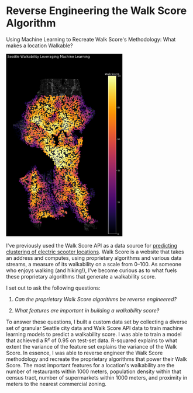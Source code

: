 # Reverse Engineering the Walk Score Algorithm
Using Machine Learning to Recreate Walk Score's Methodology: What makes a location Walkable?

<img src="heatmap.png" height="500" >


I've previously used the Walk Score API as a data source for [predicting clustering of electric scooter locations](https://towardsdatascience.com/a-birds-eye-view-leveraging-machine-learning-to-generate-nests-30dd2136a839). Walk Score is a website that takes an address and computes, using proprietary algorithms and various data streams, a measure of its walkability on a scale from 0–100.
As someone who enjoys walking (and hiking!), I've become curious as to what fuels these proprietary algorithms that generate a walkability score. 

I set out to ask the following questions: 
1) *Can the proprietary Walk Score algorithms be reverse engineered?* 

2) *What features are important in building a walkability score?*

To answer these questions, I built a custom data set by collecting a diverse set of granular Seattle city data and Walk Score API data to train machine learning models to predict a walkability score. I was able to train a model that  achieved a R² of 0.95 on test-set data. R-squared explains to what extent the variance of the feature set explains the variance of the Walk Score. In essence, I was able to reverse engineer the Walk Score methodology and recreate the proprietary algorithms that power their Walk Score. The most important features for a location's walkability are the number of restaurants within 1000 meters, population density within that census tract, number of supermarkets within 1000 meters, and proximity in meters to the nearest commercial zoning.
